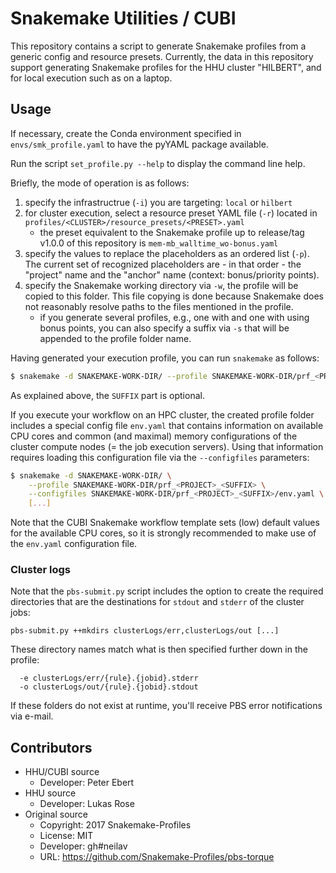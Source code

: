 # Snakemake Utilities / CUBI

This repository contains a script to generate Snakemake profiles from a generic config and resource presets. Currently, the data in this repository support generating Snakemake profiles for the HHU cluster "HILBERT", and for local execution such as on a laptop.

## Usage

If necessary, create the Conda environment specified in `envs/smk_profile.yaml` to have the pyYAML package available.

Run the script `set_profile.py --help` to display the command line help.

Briefly, the mode of operation is as follows:

1. specify the infrastructrue (`-i`) you are targeting: `local` or `hilbert`
2. for cluster execution, select a resource preset YAML file (`-r`) located in `profiles/<CLUSTER>/resource_presets/<PRESET>.yaml`
    - the preset equivalent to the Snakemake profile up to release/tag v1.0.0 of this repository is `mem-mb_walltime_wo-bonus.yaml`
3. specify the values to replace the placeholders as an ordered list (`-p`). The current set of recognized placeholders are - in that order - the "project" name and the "anchor" name (context: bonus/priority points).
4. specify the Snakemake working directory via `-w`, the profile will be copied to this folder. This file copying is done because Snakemake does not reasonably resolve paths to the files mentioned in the profile.
    - if you generate several profiles, e.g., one with and one with using bonus points, you can also specify a suffix via `-s` that will be appended to the profile folder name.

Having generated your execution profile, you can run `snakemake` as follows:

```bash
$ snakemake -d SNAKEMAKE-WORK-DIR/ --profile SNAKEMAKE-WORK-DIR/prf_<PROJECT>_<SUFFIX> [...]
```

As explained above, the `SUFFIX` part is optional.

If you execute your workflow on an HPC cluster, the created profile folder includes a special config file `env.yaml`
that contains information on available CPU cores and common (and maximal) memory configurations of the
cluster compute nodes (= the job execution servers). Using that information requires loading this configuration
file via the `--configfiles` parameters:

```bash
$ snakemake -d SNAKEMAKE-WORK-DIR/ \
    --profile SNAKEMAKE-WORK-DIR/prf_<PROJECT>_<SUFFIX> \
    --configfiles SNAKEMAKE-WORK-DIR/prf_<PROJECT>_<SUFFIX>/env.yaml \
    [...]
```

Note that the CUBI Snakemake workflow template sets (low) default values for the available CPU cores, so it is
strongly recommended to make use of the `env.yaml` configuration file.

### Cluster logs

Note that the `pbs-submit.py` script includes the option to create the required directories that are the destinations for `stdout` and `stderr` of the cluster jobs:

```
pbs-submit.py ++mkdirs clusterLogs/err,clusterLogs/out [...]
```

These directory names match what is then specified further down in the profile:

```
  -e clusterLogs/err/{rule}.{jobid}.stderr
  -o clusterLogs/out/{rule}.{jobid}.stdout
```

If these folders do not exist at runtime, you'll receive PBS error notifications via e-mail.

## Contributors

- HHU/CUBI source
    - Developer: Peter Ebert
- HHU source
    - Developer: Lukas Rose
- Original source
    - Copyright: 2017 Snakemake-Profiles
    - License: MIT
    - Developer: gh#neilav
    - URL: https://github.com/Snakemake-Profiles/pbs-torque
